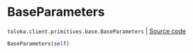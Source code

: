# BaseParameters
`toloka.client.primitives.base.BaseParameters` | [Source code](https://github.com/Toloka/toloka-kit/blob/v0.1.24/src/client/primitives/base.py#L350)

```python
BaseParameters(self)
```

